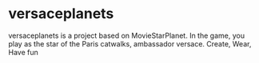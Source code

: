 # versaceplanets
versaceplanets is a project based on MovieStarPlanet. In the game, you play as the star of the Paris catwalks, ambassador versace. Create, Wear, Have fun
